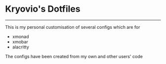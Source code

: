 # Kryovio's Dotfiles
---
This is my personal customisation of several configs which are for

- xmonad
- xmobar
- alacritty

The configs have been created from my own and other users' code

